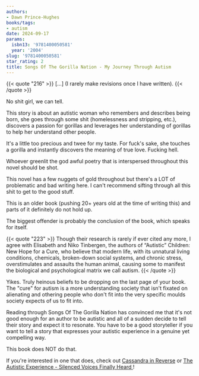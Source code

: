 ```yaml
---
authors:
- Dawn Prince-Hughes
books/tags:
- autism
date: 2024-09-17
params:
  isbn13: '9781400050581'
  year: '2004'
slug: '9781400050581'
star_rating: 2
title: Songs Of The Gorilla Nation - My Journey Through Autism
---
```


{{< quote "216" >}}
[...] (I rarely make revisions once I have written).
{{< /quote >}}

No shit girl, we can tell.

This story is about an autistic woman who remembers and describes being born, she goes through some shit (homelessness and stripping, etc.), discovers a passion for gorillas and leverages her understanding of gorillas to help her understand other people.

<!--more-->

It's a little too precious and twee for my taste. For fuck's sake, she touches a gorilla and instantly discovers the meaning of true love. Fucking hell.

Whoever greenlit the god awful poetry that is interspersed throughout this novel should be shot.

This novel has a few nuggets of gold throughout but there's a LOT of problematic and bad writing here. I can't recommend sifting through all this shit to get to the good stuff.

This is an older book (pushing 20+ years old at the time of writing this) and parts of it definitely do not hold up.

The biggest offender is probably the conclusion of the book, which speaks for itself. 

{{< quote "223" >}}
Though their research is rarely if ever cited any­ more, I agree with Elisabeth and Niko Tinbergen, the authors of “Autistic” Children: New Hope for a Cure, who believe that modern life, with its unnatural living conditions, chemicals, broken-down social systems, and chronic stress, overstimulates and assaults the human animal, causing some to manifest the biological and psychological matrix we call autism.
{{< /quote >}}

Yikes. Truly heinous beliefs to be dropping on the last page of your book. The "cure" for autism is a more understanding society that isn't fixated on alienating and othering people who don't fit into the very specific moulds society expects of us to fit into.

Reading through Songs Of The Gorilla Nation has convinced me that it's not good enough for an author to be autistic and all of a sudden decide to tell their story and expect it to resonate. You have to be a good storyteller if you want to tell a story that expresses your autistic experience in a genuine yet compelling way.

This book does NOT do that.

If you're interested in one that does, check out [Cassandra in Reverse](/books/9780778307877) or [The Autistic Experience - Silenced Voices Finally Heard ](/books/9781399806855)!